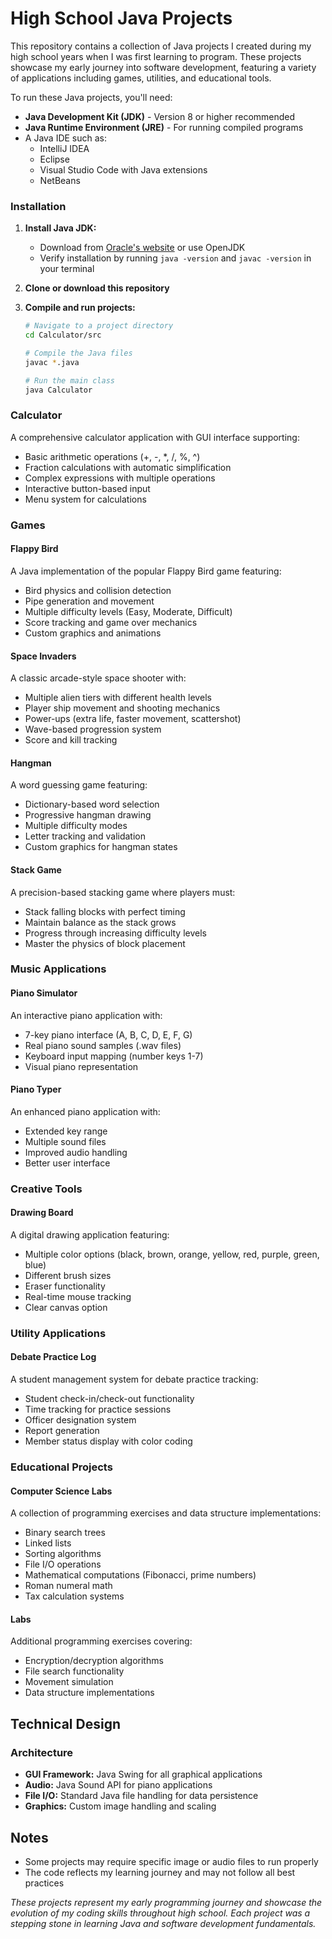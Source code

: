 # High School Java Projects

This repository contains a collection of Java projects I created during my high school years when I was first learning to program. These projects showcase my early journey into software development, featuring a variety of applications including games, utilities, and educational tools.

To run these Java projects, you'll need:

- **Java Development Kit (JDK)** - Version 8 or higher recommended
- **Java Runtime Environment (JRE)** - For running compiled programs
- A Java IDE such as:
  - IntelliJ IDEA
  - Eclipse
  - Visual Studio Code with Java extensions
  - NetBeans

### Installation

1. **Install Java JDK:**
   - Download from [Oracle's website](https://www.oracle.com/java/technologies/downloads/) or use OpenJDK
   - Verify installation by running `java -version` and `javac -version` in your terminal

2. **Clone or download this repository**

3. **Compile and run projects:**
   ```bash
   # Navigate to a project directory
   cd Calculator/src
   
   # Compile the Java files
   javac *.java
   
   # Run the main class
   java Calculator
   ```

### Calculator
A comprehensive calculator application with GUI interface supporting:
- Basic arithmetic operations (+, -, *, /, %, ^)
- Fraction calculations with automatic simplification
- Complex expressions with multiple operations
- Interactive button-based input
- Menu system for calculations

### Games

#### Flappy Bird
A Java implementation of the popular Flappy Bird game featuring:
- Bird physics and collision detection
- Pipe generation and movement
- Multiple difficulty levels (Easy, Moderate, Difficult)
- Score tracking and game over mechanics
- Custom graphics and animations

#### Space Invaders
A classic arcade-style space shooter with:
- Multiple alien tiers with different health levels
- Player ship movement and shooting mechanics
- Power-ups (extra life, faster movement, scattershot)
- Wave-based progression system
- Score and kill tracking

#### Hangman
A word guessing game featuring:
- Dictionary-based word selection
- Progressive hangman drawing
- Multiple difficulty modes
- Letter tracking and validation
- Custom graphics for hangman states

#### Stack Game
A precision-based stacking game where players must:
- Stack falling blocks with perfect timing
- Maintain balance as the stack grows
- Progress through increasing difficulty levels
- Master the physics of block placement

### Music Applications

#### Piano Simulator
An interactive piano application with:
- 7-key piano interface (A, B, C, D, E, F, G)
- Real piano sound samples (.wav files)
- Keyboard input mapping (number keys 1-7)
- Visual piano representation

#### Piano Typer
An enhanced piano application with:
- Extended key range
- Multiple sound files
- Improved audio handling
- Better user interface

### Creative Tools

#### Drawing Board
A digital drawing application featuring:
- Multiple color options (black, brown, orange, yellow, red, purple, green, blue)
- Different brush sizes
- Eraser functionality
- Real-time mouse tracking
- Clear canvas option

### Utility Applications

#### Debate Practice Log
A student management system for debate practice tracking:
- Student check-in/check-out functionality
- Time tracking for practice sessions
- Officer designation system
- Report generation
- Member status display with color coding

### Educational Projects

#### Computer Science Labs
A collection of programming exercises and data structure implementations:
- Binary search trees
- Linked lists
- Sorting algorithms
- File I/O operations
- Mathematical computations (Fibonacci, prime numbers)
- Roman numeral math
- Tax calculation systems

#### Labs
Additional programming exercises covering:
- Encryption/decryption algorithms
- File search functionality
- Movement simulation
- Data structure implementations

## Technical Design

### Architecture
- **GUI Framework:** Java Swing for all graphical applications
- **Audio:** Java Sound API for piano applications
- **File I/O:** Standard Java file handling for data persistence
- **Graphics:** Custom image handling and scaling

## Notes

- Some projects may require specific image or audio files to run properly
- The code reflects my learning journey and may not follow all best practices

*These projects represent my early programming journey and showcase the evolution of my coding skills throughout high school. Each project was a stepping stone in learning Java and software development fundamentals.*
